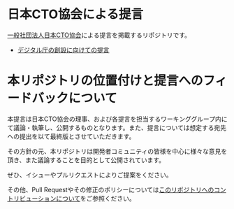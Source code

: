 # 日本CTO協会による提言

[一般社団法人日本CTO協会](https://cto-a.org/)による提言を掲載するリポジトリです。

+ [デジタル庁の創設に向けての提言](./digital-agency/proposal.md)

# 本リポジトリの位置付けと提言へのフィードバックについて

本提言は日本CTO協会の理事、および各提言を担当するワーキンググループ内にて議論・執筆し、公開するものとなります。また、提言については想定する宛先への提出を以て最終版とさせていただきます。

その方針の元、本リポジトリは開発者コミュニティの皆様を中心に様々な意見を頂き、また議論することを目的として公開されています。

ぜひ、イシューやプルリクエストによりご提案をください。

その他、Pull Requestやその修正のポリシーについては[このリポジトリへのコントリビューションについて](./CONTRIBUTING.md)をご参照ください。
